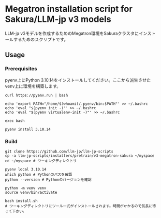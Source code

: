 # Megatron installation script for Sakura/LLM-jp v3 models

LLM-jp v3モデルを作成するためのMegatron環境をSakuraクラスタにインストールするためのスクリプトです。

## Usage

### Prerequisites

pyenv上にPython 3.10.14をインストールしてください。ここから派生させたvenv上に環境を構築します。

```shell
curl https://pyenv.run | bash

echo 'export PATH="/home/$(whoami)/.pyenv/bin:$PATH"' >> ~/.bashrc
echo 'eval "$(pyenv init -)"' >> ~/.bashrc
echo 'eval "$(pyenv virtualenv-init -)"' >> ~/.bashrc

exec bash

pyenv install 3.10.14
```

### Build

```shell
git clone https://github.com/llm-jp/llm-jp-scripts
cp -a llm-jp-scripts/installers/pretrain/v3-megatron-sakura ~/myspace
cd ~/myspace # ワーキングディレクトリ

pyenv local 3.10.14
which python # Pythonのパスを確認
python --version # Pythonのバージョンを確認

python -m venv venv
source venv/bin/activate

bash install.sh
# ワーキングディレクトリにツール一式がインストールされます。時間がかかるので気長に待って下さい。
```

